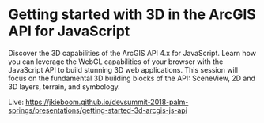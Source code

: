 # Getting started with 3D in the ArcGIS API for JavaScript

Discover the 3D capabilities of the ArcGIS API 4.x for JavaScript. Learn how you can leverage the WebGL capabilities of your browser with the JavaScript API to build stunning 3D web applications. This session will focus on the fundamental 3D building blocks of the API: SceneView, 2D and 3D layers, terrain, and symbology.

Live: https://jkieboom.github.io/devsummit-2018-palm-springs/presentations/getting-started-3d-arcgis-js-api
